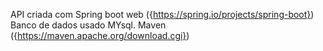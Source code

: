 API criada com Spring boot web ({https://spring.io/projects/spring-boot})
Banco de dados usado MYsql.
Maven ({https://maven.apache.org/download.cgi})
